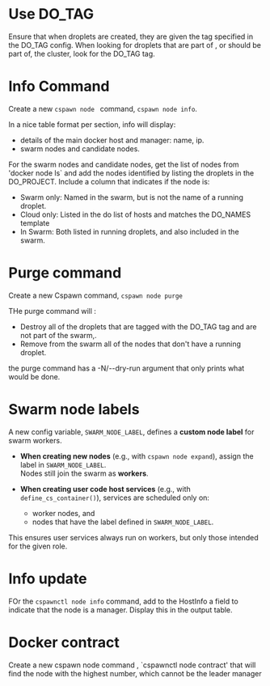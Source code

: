 
# Use DO_TAG

Ensure that when droplets are created, they are given the tag specified in the
DO_TAG config. When looking for droplets that are part of , or should be part
of, the cluster, look for the DO_TAG tag. 

# Info Command

Create a new `cspawn node ` command, `cspawn node info`. 

In a nice table format per section, info will display: 

- details of the main docker host and manager: name, ip. 
- swarm nodes and candidate nodes. 

For the swarm nodes and candidate nodes, get the list of nodes from 'docker node ls` and add the nodes identified by listing the droplets in the DO_PROJECT. Include a column that indicates if the node is:

- Swarm only: Named in the swarm, but is not the name of a running droplet. 
- Cloud only: Listed in the do list of hosts and matches the DO_NAMES template 
- In Swarm: Both listed in running droplets, and also included in the swarm. 


# Purge command

Create a new Cspawn command, `cspawn node purge`

THe purge command will :

* Destroy all of the droplets that are tagged with the DO_TAG tag and are not
part of the swarm,.
* Remove from the swarm all of the nodes that don't have a running droplet. 

the purge command has a -N/--dry-run argument that only prints what would be done. 

# Swarm node labels

A new config variable, `SWARM_NODE_LABEL`, defines a **custom node label** for swarm workers.  

- **When creating new nodes** (e.g., with `cspawn node expand`), assign the label in `SWARM_NODE_LABEL`.  
  Nodes still join the swarm as **workers**.  

- **When creating user code host services** (e.g., with `define_cs_container()`), services are scheduled only on:  
  - worker nodes, and  
  - nodes that have the label defined in `SWARM_NODE_LABEL`.  

This ensures user services always run on workers, but only those intended for the given role.

# Info update

FOr the `cspawnctl node info` command, add to the HostInfo a field to indicate that the node is a manager. Display
this in the output table. 


# Docker contract

Create a new cspawn node command , `cspawnctl node contract' that will find the
node with the highest number, which cannot be the leader manager 